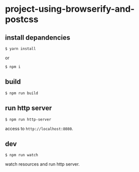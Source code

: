 # project-using-browserify-and-postcss

## install depandencies

```
$ yarn install
```

or

```
$ npm i
```

## build

```
$ npm run build
```

## run http server

```
$ npm run http-server
```

access to `http://localhost:8080`.

## dev

```
$ npm run watch
```

watch resources and run http server.
